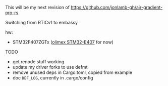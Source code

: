 This will be my next revision of https://github.com/jonlamb-gh/air-gradient-pro-rs

Switching from RTICv1 to embassy

hw:
* STM32F407ZGTx ([olimex STM32-E407](https://www.olimex.com/Products/ARM/ST/STM32-E407/open-source-hardware) for now)

TODO
* get renode stuff working
* update my driver forks to use defmt
* remove unused deps in Cargo.toml, copied from example
* doc `DEF_LOG`, currently in .cargo/config
